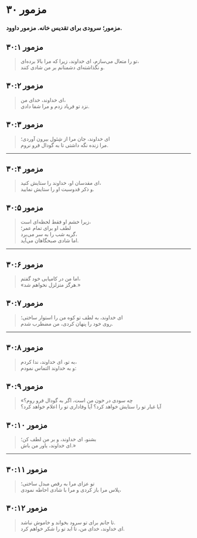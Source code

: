 # مزمور ۳۰

### مزمور؛ سرودی برای تقدیس خانه. مزمور داوود.

## مزمور ۳۰:۱

> تو را متعال می‌سازم، ای خداوند، زیرا که مرا بالا برده‌ای،  
> و نگذاشته‌ای دشمنانم بر من شادی کنند.

## مزمور ۳۰:۲

> ای خداوند، خدای من،  
> نزد تو فریاد زدم و مرا شفا دادی.

## مزمور ۳۰:۳

> ای خداوند، جان مرا از شِئول بیرون آوردی؛  
> مرا زنده نگه داشتی تا به گودال فرو نروم.

---

## مزمور ۳۰:۴

> ای مقدسان او، خداوند را ستایش کنید،  
> و ذکر قدوسیت او را ستایش نمایید.

## مزمور ۳۰:۵

> زیرا خشم او فقط لحظه‌ای است،  
> لطف او برای تمام عمر؛  
> گریه شب را به سر می‌برد،  
> اما شادی صبحگاهان می‌آید.

---

## مزمور ۳۰:۶

> اما من در کامیابی خود گفتم،  
> «هرگز متزلزل نخواهم شد.»

## مزمور ۳۰:۷

> ای خداوند، به لطف تو کوه من را استوار ساختی؛  
> روی خود را پنهان کردی، من مضطرب شدم.

---

## مزمور ۳۰:۸

> به تو، ای خداوند، ندا کردم،  
> و به خداوند التماس نمودم:

## مزمور ۳۰:۹

> «چه سودی در خون من است، اگر به گودال فرو روم؟  
> آیا غبار تو را ستایش خواهد کرد؟ آیا وفاداری تو را اعلام خواهد کرد؟

## مزمور ۳۰:۱۰

> بشنو، ای خداوند، و بر من لطف کن؛  
> ای خداوند، یاور من باش.»

---

## مزمور ۳۰:۱۱

> تو عزای مرا به رقص مبدل ساختی؛  
> پلاس مرا باز کردی و مرا با شادی احاطه نمودی،

## مزمور ۳۰:۱۲

> تا جانم برای تو سرود بخواند و خاموش نباشد.  
> ای خداوند، خدای من، تا ابد تو را شکر خواهم کرد.
